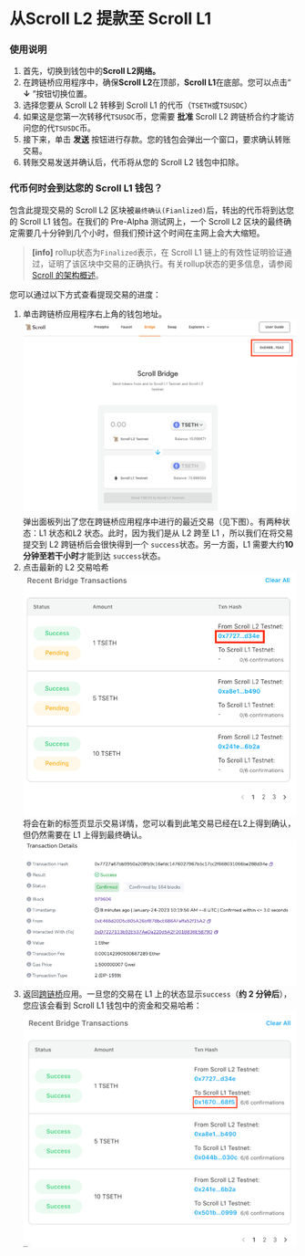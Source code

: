 # 从Scroll L2 提款至 Scroll L1

### 使用说明

1. 首先，切换到钱包中的**Scroll L2网络。**
2. 在跨链桥应用程序中，确保**Scroll L2**在顶部，**Scroll L1**在底部。您可以点击“ **↓** ”按钮切换位置。
3. 选择您要从 Scroll L2 转移到 Scroll L1 的代币（`TSETH`或`TSUSDC`）
4. 如果这是您第一次转移代`TSUSDC`币，您需要 **批准** Scroll L2 跨链桥合约才能访问您的代`TSUSDC`币。
5. 接下来，单击 **发送** 按钮进行存款。您的钱包会弹出一个窗口，要求确认转账交易。
6. 转账交易发送并确认后，代币将从您的 Scroll L2 钱包中扣除。
    

### 代币何时会到达您的 Scroll L1 钱包？

包含此提现交易的 Scroll L2 区块被`最终确认(Fianlized)`后，转出的代币将到达您的 Scroll L1 钱包。在我们的 Pre-Alpha 测试网上，一个 Scroll L2 区块的最终确定需要几十分钟到几个小时，但我们预计这个时间在主网上会大大缩短。

> **[info]** rollup状态为`Finalized`表示，在 Scroll L1 链上的有效性证明验证通过，证明了该区块中交易的正确执行。有关rollup状态的更多信息，请参阅[Scroll 的架构概述](https://scroll.mirror.xyz/nDAbJbSIJdQIWqp9kn8J0MVS4s6pYBwHmK7keidQs-k)。

您可以通过以下方式查看提现交易的进度：

1. 单击跨链桥应用程序右上角的钱包地址。
	![withdraw](img/withdraw_1.png)
	弹出面板列出了您在跨链桥应用程序中进行的最近交易（见下图）。有两种状态：L1 状态和L2 状态。此时，因为我们是从 L2 跨至 L1 ，所以我们在将交易提交到 L2 跨链桥后会很快得到一个 `success`状态。另一方面，L1 需要大约**10 分钟至若干小时**才能到达 `success`状态。
2. 点击最新的 L2 交易哈希
	![withdraw](img/withdraw_2.png)
	将会在新的标签页显示交易详情，您可以看到此笔交易已经在L2上得到确认，但仍然需要在 L1 上得到最终确认。
	![withdraw](img/withdraw_3.png)
3. 返回[跨链桥](https://scroll.io/prealpha/bridge)应用。一旦您的交易在 L1 上的状态显示`success`（**约 2 分钟后**），您应该会看到 Scroll L1 钱包中的资金和交易哈希：
	![withdraw](img/withdraw_4.png)
